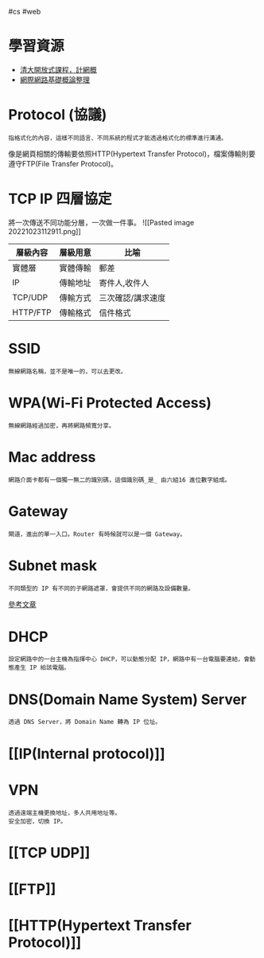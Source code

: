 #cs #web

# 學習資源
- [清大開放式課程，計網概](https://hackmd.io/@0xff07/network/https%3A%2F%2Fhackmd.io%2F%400xff07%2FByADDQ57Y)
- [網際網路基礎概論整理](https://hackmd.io/@Yu040419/S1raoZE3E)

# Protocol (協議)
	指格式化的內容，這樣不同語言、不同系統的程式才能透過格式化的標準進行溝通。

像是網頁相關的傳輸要依照HTTP(Hypertext Transfer Protocol)，檔案傳輸則要遵守FTP(File Transfer Protocol)。

# TCP IP 四層協定
將一次傳送不同功能分層，一次做一件事。
![[Pasted image 20221023112911.png]]

| 層級內容 | 層級用意 | 比喻              |
| -------- | -------- | ----------------- |
| 實體層   | 實體傳輸 | 郵差              | 
| IP       | 傳輸地址 | 寄件人,收件人     |
| TCP/UDP  | 傳輸方式 | 三次確認/講求速度 |
| HTTP/FTP | 傳輸格式 | 信件格式          |

# SSID
	無線網路名稱，並不是唯一的，可以去更改。

# WPA(Wi-Fi Protected Access)
	無線網路經過加密，再將網路頻寬分享。

# Mac address
	網路介面卡都有一個獨一無二的識別碼，這個識別碼_是_ 由六組16 進位數字組成。

# Gateway
	閘道，進出的單一入口。Router 有時候就可以是一個 Gateway。

# Subnet mask 
	不同類型的 IP 有不同的子網路遮罩，會提供不同的網路及設備數量。
[參考文章](https://nordvpn.com/zh-tw/blog/ziwanglu-zhezhao/)

# DHCP
	設定網路中的一台主機為指揮中心 DHCP，可以動態分配 IP，網路中有一台電腦要連結，會動態產生 IP 給該電腦。

# DNS(Domain Name System) Server
	透過 DNS Server，將 Domain Name 轉為 IP 位址。

# [[IP(Internal protocol)]]	

# VPN
	透過遠端主機更換地址，多人共用地址等。
	安全加密，切換 IP。

# [[TCP UDP]]

# [[FTP]]

# [[HTTP(Hypertext Transfer Protocol)]]
